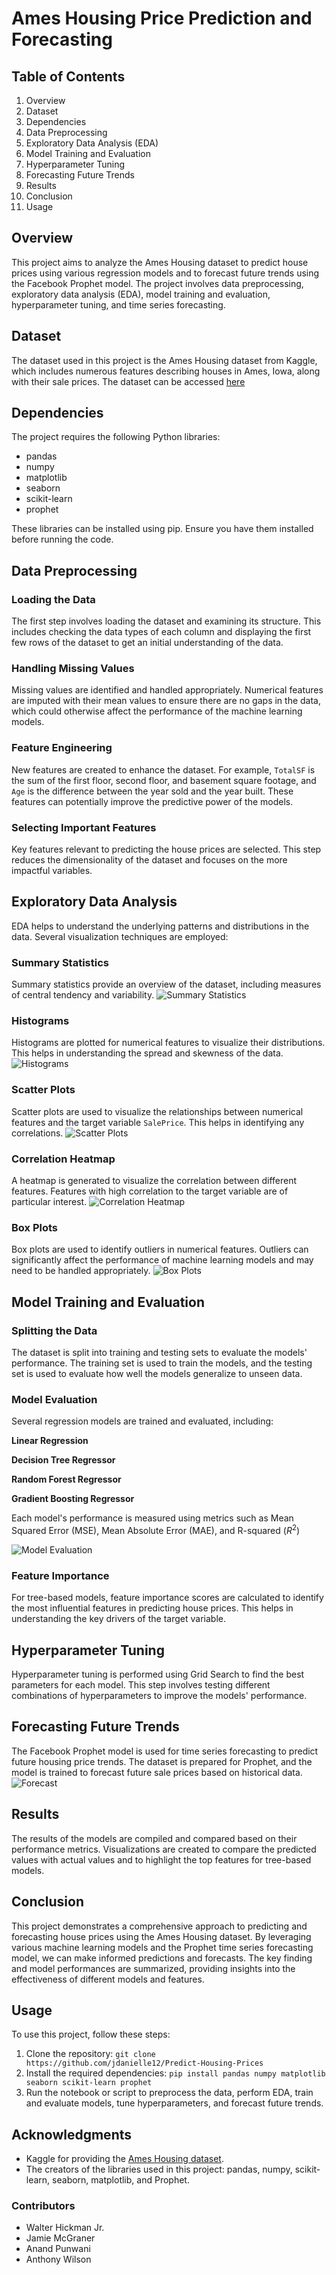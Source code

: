 # Ames Housing Price Prediction and Forecasting

## Table of Contents
1. Overview
2. Dataset
3. Dependencies
4. Data Preprocessing
5. Exploratory Data Analysis (EDA)
6. Model Training and Evaluation
7. Hyperparameter Tuning
8. Forecasting Future Trends
9. Results
10. Conclusion
11. Usage

## Overview
This project aims to analyze the Ames Housing dataset to predict house prices using various regression models and to forecast future trends using the Facebook Prophet model. The project involves data preprocessing, exploratory data analysis (EDA), model training and evaluation, hyperparameter tuning, and time series forecasting.

## Dataset
The dataset used in this project is the Ames Housing dataset from Kaggle, which includes numerous features describing houses in Ames, Iowa, along with their sale prices. The dataset can be accessed [here](https://www.kaggle.com/datasets/shashanknecrothapa/ames-housing-dataset)

## Dependencies
The project requires the following Python libraries:
* pandas
* numpy
* matplotlib
* seaborn
* scikit-learn
* prophet

These libraries can be installed using pip. Ensure you have them installed before running the code.

## Data Preprocessing

### Loading the Data
The first step involves loading the dataset and examining its structure. This includes checking the data types of each column and displaying the first few rows of the dataset to get an initial understanding of the data.

### Handling Missing Values
Missing values are identified and handled appropriately. Numerical features are imputed with their mean values to ensure there are no gaps in the data, which could otherwise affect the performance of the machine learning models.

### Feature Engineering
New features are created to enhance the dataset. For example, `TotalSF` is the sum of the first floor, second floor, and basement square footage, and `Age` is the difference between the year sold and the year built. These features can potentially improve the predictive power of the models. 

### Selecting Important Features
Key features relevant to predicting the house prices are selected. This step reduces the dimensionality of the dataset and focuses on the more impactful variables.

## Exploratory Data Analysis
EDA helps to understand the underlying patterns and distributions in the data. Several visualization techniques are employed:

### Summary Statistics
Summary statistics provide an overview of the dataset, including measures of central tendency and variability. 
![Summary Statistics](images/SummaryStatistics.png)

### Histograms
Histograms are plotted for numerical features to visualize their distributions. This helps in understanding the spread and skewness of the data.
![Histograms](images/histogram.png)

### Scatter Plots
Scatter plots are used to visualize the relationships between numerical features and the target variable `SalePrice`. This helps in identifying any correlations.
![Scatter Plots](images/scatterplot.png)

### Correlation Heatmap
A heatmap is generated to visualize the correlation between different features. Features with high correlation to the target variable are of particular interest.
![Correlation Heatmap](images/heatmap2.png)

### Box Plots
Box plots are used to identify outliers in numerical features. Outliers can significantly affect the performance of machine learning models and may need to be handled appropriately. 
![Box Plots](images/boxplots.png)

## Model Training and Evaluation

### Splitting the Data
The dataset is split into training and testing sets to evaluate the models' performance. The training set is used to train the models, and the testing set is used to evaluate how well the models generalize to unseen data.

### Model Evaluation
Several regression models are trained and evaluated, including:

**Linear Regression** 

**Decision Tree Regressor**

**Random Forest Regressor**

**Gradient Boosting Regressor**

Each model's performance is measured using metrics such as Mean Squared Error (MSE), Mean Absolute Error (MAE), and R-squared ($R^2$)

![Model Evaluation](images/ModelScores.png)

### Feature Importance
For tree-based models, feature importance scores are calculated to identify the most influential features in predicting house prices. This helps in understanding the key drivers of the target variable.

## Hyperparameter Tuning
Hyperparameter tuning is performed using Grid Search to find the best parameters for each model. This step involves testing different combinations of hyperparameters to improve the models' performance.

## Forecasting Future Trends
The Facebook Prophet model is used for time series forecasting to predict future housing price trends. The dataset is prepared for Prophet, and the model is trained to forecast future sale prices based on historical data.
![Forecast](images/prophetforecast.png)

## Results
The results of the models are compiled and compared based on their performance metrics. Visualizations are created to compare the predicted values with actual values and to highlight the top features for tree-based models. 

## Conclusion
This project demonstrates a comprehensive approach to predicting and forecasting house prices using the Ames Housing dataset. By leveraging various machine learning models and the Prophet time series forecasting model, we can make informed predictions and forecasts. The key finding and model performances are summarized, providing insights into the effectiveness of different models and features. 

## Usage
To use this project, follow these steps:

1. Clone the repository:
`git clone https://github.com/jdanielle12/Predict-Housing-Prices`
2. Install the required dependencies:
`pip install pandas numpy matplotlib seaborn scikit-learn prophet`
1. Run the notebook or script to preprocess the data, perform EDA, train and evaluate models, tune hyperparameters, and forecast future trends.

## Acknowledgments
- Kaggle for providing the [Ames Housing dataset](https://www.kaggle.com/datasets/prevek18/ames-housing-dataset).
- The creators of the libraries used in this project: pandas, numpy, scikit-learn, seaborn, matplotlib, and Prophet.

### Contributors
* Walter Hickman Jr. 
* Jamie McGraner
* Anand Punwani
* Anthony Wilson
